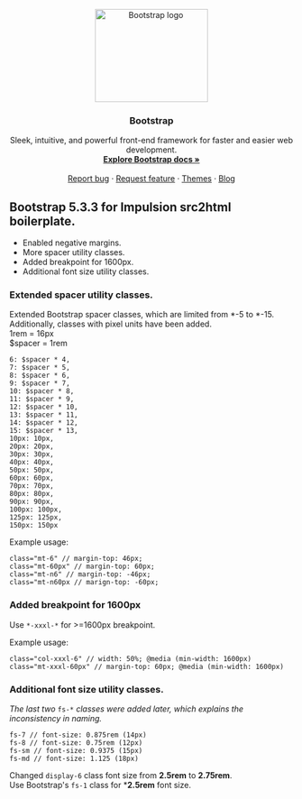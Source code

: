<p align="center">
  <a href="https://getbootstrap.com/">
    <img src="https://getbootstrap.com/docs/5.3/assets/brand/bootstrap-logo-shadow.png" alt="Bootstrap logo" width="200" height="165">
  </a>
</p>

<h3 align="center">Bootstrap</h3>

<p align="center">
  Sleek, intuitive, and powerful front-end framework for faster and easier web development.
  <br>
  <a href="https://getbootstrap.com/docs/5.3/"><strong>Explore Bootstrap docs »</strong></a>
  <br>
  <br>
  <a href="https://github.com/twbs/bootstrap/issues/new?assignees=-&labels=bug&template=bug_report.yml">Report bug</a>
  ·
  <a href="https://github.com/twbs/bootstrap/issues/new?assignees=&labels=feature&template=feature_request.yml">Request feature</a>
  ·
  <a href="https://themes.getbootstrap.com/">Themes</a>
  ·
  <a href="https://blog.getbootstrap.com/">Blog</a>
</p>


## Bootstrap 5.3.3 for Impulsion src2html boilerplate.

- Enabled negative margins.
- More spacer utility classes.
- Added breakpoint for 1600px.
- Additional font size utility classes.

### Extended spacer utility classes. 
Extended Bootstrap spacer classes, which are limited from *-5 to *-15.   
Additionally, classes with pixel units have been added.  
1rem = 16px  
$spacer = 1rem  

    6: $spacer * 4,
    7: $spacer * 5,
    8: $spacer * 6,
    9: $spacer * 7,
    10: $spacer * 8,
    11: $spacer * 9,
    12: $spacer * 10,
    13: $spacer * 11,
    14: $spacer * 12,
    15: $spacer * 13,
    10px: 10px,
    20px: 20px,
    30px: 30px,
    40px: 40px,
    50px: 50px,
    60px: 60px,
    70px: 70px,
    80px: 80px,
    90px: 90px,
    100px: 100px,
    125px: 125px,
    150px: 150px
Example usage: 
    
    class="mt-6" // margin-top: 46px;
    class="mt-60px" // margin-top: 60px;
    class="mt-n6" // margin-top: -46px;
    class="mt-n60px // marign-top: -60px;

### Added breakpoint for 1600px
Use `*-xxxl-*` for >=1600px breakpoint. 

Example usage: 

    class="col-xxxl-6" // width: 50%; @media (min-width: 1600px)
    class="mt-xxxl-60px" // margin-top: 60px; @media (min-width: 1600px)

### Additional font size utility classes.
*The last two* `fs-*` *classes were added later, which explains the inconsistency in naming.* 

    fs-7 // font-size: 0.875rem (14px)
    fs-8 // font-size: 0.75rem (12px)
    fs-sm // font-size: 0.9375 (15px)
    fs-md // font-size: 1.125 (18px)
 

Changed `display-6` class font size from **2.5rem** to **2.75rem**.  
Use Bootstrap's `fs-1` class for ***2.5rem** font size. 
